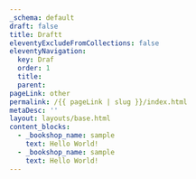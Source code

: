 ```yaml
---
_schema: default
draft: false
title: Draftt
eleventyExcludeFromCollections: false
eleventyNavigation:
  key: Draf
  order: 1
  title:
  parent:
pageLink: other
permalink: /{{ pageLink | slug }}/index.html
metaDesc: ''
layout: layouts/base.html
content_blocks:
  - _bookshop_name: sample
    text: Hello World!
  - _bookshop_name: sample
    text: Hello World!
---
```

